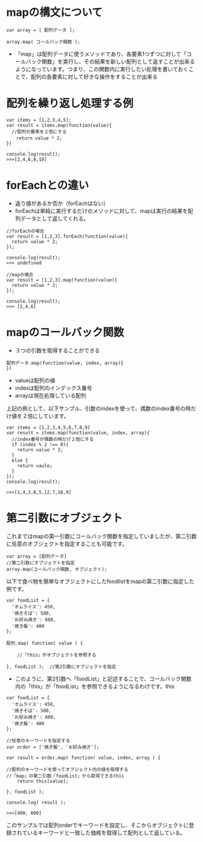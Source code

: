 # mapの構文について

```
var array = [ 配列データ ];
 
array.map( コールバック関数 );
```
- 「map」は配列データに使うメソッドであり、各要素1つずつに対して「コールバック関数」を実行し、その結果を新しい配列として返すことが出来るようになっています。つまり、この関数内に実行したい処理を書いておくことで、配列の各要素に対して好きな操作をすることが出来る

# 配列を繰り返し処理する例
```
var items = [1,2,3,4,5];
var result = items.map(function(value){
  //配列の要素を２倍にする
  　return value * 2;
})

console.log(result);
>>>[2,4,6,8,10]
```
# forEachとの違い
- 返り値があるか否か（forEachはない）
- forEachは単純に実行するだけのメソッドに対して、mapは実行の結果を配列データとして返してくれる。
```
//forEachの場合
var result = [1,2,3].forEach(function(value){
  return value * 2;
});

console.log(result);
>>> undefined
```
```
//mapの場合
var result = [1,2,3].map(function(value){
  return value * 2;
});

console.log(result);
>>> [2,4,6]
```
# mapのコールバック関数
- ３つの引数を取得することができる
```
配列データ.map(function(value, index, array){
})
```
- valueは配列の値
- indexは配列のインデックス番号
- arrayは現在処理している配列

上記の例として、以下サンプル、引数のindexを使って、偶数のindex番号の時だけ値を２倍にしています。
```
var items = [1,2,3,4,5,6,7,8,9]
var result = items.map(function(value, index, array){
  //index番号が偶数の時だけ２倍にする
  if (index % 2 !== 0){
    return value * 2;
  }
  else {
    return vaule;
  }
});
console.log(result);

>>>[1,4,3,8,5,12,7,16,9]
```

# 第二引数にオブジェクト 
これまではmapの第一引数にコールバック関数を指定していましたが、第二引数に任意のオブジェクトを指定することも可能です。
```
var array = [配列データ]
//第二引数にオブジェクトを指定
array.map(コールバック関数, オブジェクト);
```
以下で食べ物を簡単なオブジェクトにしたfoodlistをmapの第二引数に指定した例です。
```
var foodList = {
  'オムライス': 450,
  '焼きそば': 500,
  'お好み焼き': 600,
  '焼き飯': 400
};
 
配列.map( function( value ) {
 
    //「this」がオブジェクトを参照する
 
}, foodList );  //第2引数にオブジェクトを指定
```
- このように、第2引数へ「foodList」と記述することで、コールバック関数内の「this」が「foodList」を参照できるようになるわけです。this
```
var foodList = {
  'オムライス': 450,
  '焼きそば': 500,
  'お好み焼き': 600,
  '焼き飯': 400
};
 
//任意のキーワードを指定する
var order = ['焼き飯', 'お好み焼き'];
 
var result = order.map( function( value, index, array ) {
 
//配列のキーワードを使ってオブジェクト内の値を取得する
//『map』の第二引数『foodList』から取得できるthis
    return this[value];
 
}, foodList );
 
console.log( result );

>>>[400, 600]
```
このサンプルでは配列orderでキーワードを設定し、そこからオブジェクトに登録されているキーワードと一致した価格を取得して配列として返している。

